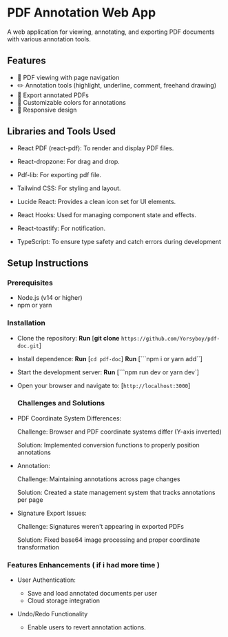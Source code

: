 # PDF Annotation Web App

A web application for viewing, annotating, and exporting PDF documents with various annotation tools.

## Features

- 📄 PDF viewing with page navigation
- ✏️ Annotation tools (highlight, underline, comment, freehand drawing)
- 💾 Export annotated PDFs
- 🎨 Customizable colors for annotations
- 📱 Responsive design

## Libraries and Tools Used

- React PDF (react-pdf): To render and display PDF files.

- React-dropzone: For drag and drop.

- Pdf-lib: For exporting  pdf file.

- Tailwind CSS: For styling and layout.

- Lucide React: Provides a clean icon set for UI elements.

- React Hooks: Used for managing component state and effects.

- React-toastify: For notification.

- TypeScript: To ensure type safety and catch errors  during development 

## Setup Instructions

### Prerequisites

- Node.js (v14 or higher)
- npm or yarn

### Installation

- Clone the repository:
 **Run** [**git clone** ```https://github.com/Yorsyboy/pdf-doc.git```]
- Install dependence:
 **Run** [```cd pdf-doc```]
 **Run** [```npm i or yarn add``]
- Start the development server:
 **Run** [```npm run dev or yarn dev`]
- Open your browser and navigate to:
  [``http://localhost:3000``]

  ### Challenges and Solutions

- PDF Coordinate System Differences:

    Challenge: Browser and PDF coordinate systems differ (Y-axis inverted)

    Solution: Implemented conversion functions to properly position annotations
- Annotation:

    Challenge: Maintaining annotations across page changes

    Solution: Created a state management system that tracks annotations per page

- Signature Export Issues:

    Challenge: Signatures weren't appearing in exported PDFs

    Solution: Fixed base64 image processing and proper coordinate transformation

### Features Enhancements ( if i had more time )

- User Authentication:

    - Save and load annotated documents per user
    - Cloud storage integration

- Undo/Redo Functionality

    - Enable users to revert annotation actions.